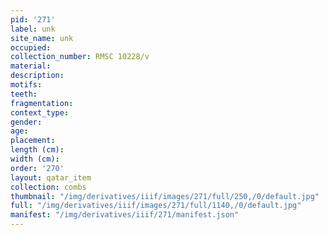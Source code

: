 ```yaml
---
pid: '271'
label: unk
site_name: unk
occupied:
collection_number: RMSC 10228/v
material:
description:
motifs:
teeth:
fragmentation:
context_type:
gender:
age:
placement:
length (cm):
width (cm):
order: '270'
layout: qatar_item
collection: combs
thumbnail: "/img/derivatives/iiif/images/271/full/250,/0/default.jpg"
full: "/img/derivatives/iiif/images/271/full/1140,/0/default.jpg"
manifest: "/img/derivatives/iiif/271/manifest.json"
---
```

